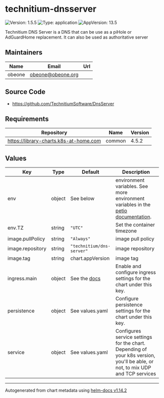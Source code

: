 # technitium-dnsserver

![Version: 1.5.5](https://img.shields.io/badge/Version-1.5.5-informational?style=flat-square) ![Type: application](https://img.shields.io/badge/Type-application-informational?style=flat-square) ![AppVersion: 13.5](https://img.shields.io/badge/AppVersion-13.5-informational?style=flat-square)

Technitium DNS Server is a DNS that can be use as a piHole or AdGuardHome replacement. It can also be used as authoritative server

## Maintainers

| Name | Email | Url |
| ---- | ------ | --- |
| obeone | <obeone@obeone.org> |  |

## Source Code

* <https://github.com/TechnitiumSoftware/DnsServer>

## Requirements

| Repository | Name | Version |
|------------|------|---------|
| https://library-charts.k8s-at-home.com | common | 4.5.2 |

## Values

| Key | Type | Default | Description |
|-----|------|---------|-------------|
| env | object | See below | environment variables. See more environment variables in the [petio documentation](https://petio.org/docs). |
| env.TZ | string | `"UTC"` | Set the container timezone |
| image.pullPolicy | string | `"Always"` | image pull policy |
| image.repository | string | `"technitium/dns-server"` | image repository |
| image.tag | string | chart.appVersion | image tag |
| ingress.main | object | See the [docs](https://github.com/k8s-at-home/library-charts/blob/main/charts/stable/common/README.md) | Enable and configure ingress settings for the chart under this key. |
| persistence | object | See values.yaml | Configure persistence settings for the chart under this key. |
| service | object | See values.yaml | Configures service settings for the chart.  Depending of your k8s version, you'll be able, or not, to mix UDP and TCP services |

----------------------------------------------
Autogenerated from chart metadata using [helm-docs v1.14.2](https://github.com/norwoodj/helm-docs/releases/v1.14.2)
